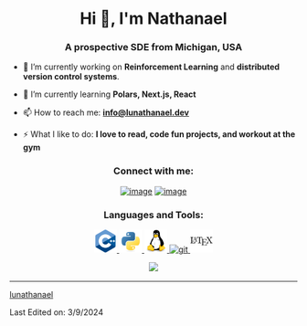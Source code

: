 <h1 align="center">Hi 👋, I'm Nathanael</h1>
<h3 align="center">A prospective SDE from Michigan, USA</h3>

- 🔭 I’m currently working on **Reinforcement Learning** and **distributed version control systems**.

- 🌱 I’m currently learning **Polars, Next.js, React**

- 📫 How to reach me: **info@lunathanael.dev**

- ⚡ What I like to do: **I love to read, code fun projects, and workout at the gym**

<h3 align="center">Connect with me:</h3>
<div align="center">

[![image](https://img.shields.io/badge/LinkedIn-0077B5?style=for-the-badge&logo=linkedin&logoColor=white)](https://www.linkedin.com/in/lunathanael/)
[![image](https://img.shields.io/badge/Gmail-D14836?style=for-the-badge&logo=gmail&logoColor=white)](mailto:lunathanael@gmail.com)
  
</div>

<h3 align="center">Languages and Tools:</h3>

<p align="center"> 
  <a href="https://www.w3schools.com/cpp/cpp_intro.asp" target="_blank"> 
    <img src="https://raw.githubusercontent.com/devicons/devicon/master/icons/cplusplus/cplusplus-original.svg" alt="c++" width="40" height="40"/> 
  </a>
  <a href="https://www.python.org" target="_blank"> 
    <img src="https://raw.githubusercontent.com/devicons/devicon/master/icons/python/python-original.svg" alt="python" width="40" height="40"/> 
  </a>  
  <a href="https://www.linux.org/" target="_blank"> 
    <img src="https://raw.githubusercontent.com/devicons/devicon/master/icons/linux/linux-original.svg" alt="linux" width="40" height="40"/> 
  </a> 
  <a href="https://git-scm.com/" target="_blank"> 
    <img src="https://www.vectorlogo.zone/logos/git-scm/git-scm-icon.svg" alt="git" width="40" height="40"/> 
  </a>
  <a href="https://www.latex-project.org/" target="_blank"> 
    <img src="https://raw.githubusercontent.com/devicons/devicon/master/icons/latex/latex-original.svg" alt="latex" width="40" height="40"/> 
  </a> 
</p>

<p align= "center">
  <!-- <img height= "150" src="https://github-readme-stats.vercel.app/api?username=lunathanael&theme=react&show_icons=true&include_all_commits=true" /> -->
  <img height= "150" src="https://github-readme-stats.vercel.app/api/top-langs/?username=lunathanael&theme=react&layout=compact" />
</p>

------

[lunathanael](https://github.com/lunathanael)

Last Edited on: 3/9/2024
